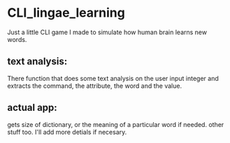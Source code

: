 # CLI_lingae_learning
Just a little CLI game I made to simulate how human brain learns new words. 

## text analysis:
  There function that does some text analysis on the user input integer and extracts the command, the attribute, the word and the value. 
## actual app:
  gets size of dictionary, or the meaning of a particular word if needed. other stuff too. I'll add more detials if necesary. 
